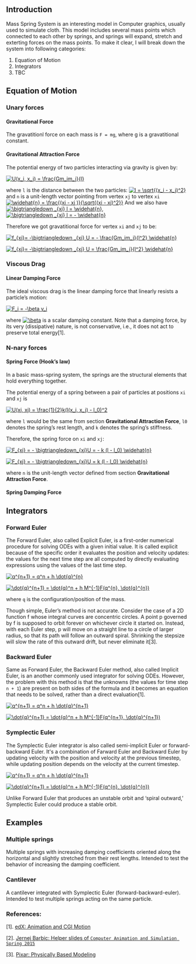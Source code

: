 ## Introduction 

Mass Spring System is an interesting model in Computer graphics, usually used to simulate cloth. This model includes several mass points which connected to each other by springs, and springs will expand, stretch and exterting forces on the mass points. To make it clear, I will break down the system into following categories: 
1. Equation of Motion
2. Integrators
3. TBC

## Equation of Motion 
###  Unary forces
#### Gravitational Force
The gravatitionl force on each mass is `F = mg`, where g is a gravatitional constant.

#### Gravitational Attraction Force
The potential energy of two particles interacting via gravity is given by:

<a href="https://www.codecogs.com/eqnedit.php?latex=\dpi{100}&space;\fn_phv&space;U(x_i,&space;x_j)&space;=&space;\frac{Gm_im_j}{l}" target="_blank"><img src="https://latex.codecogs.com/gif.latex?\dpi{100}&space;\fn_phv&space;U(x_i,&space;x_j)&space;=&space;\frac{Gm_im_j}{l}" title="U(x_i, x_j) = \frac{Gm_im_j}{l}" /></a>

where `l` is the distance between the two particles: <a href="https://www.codecogs.com/eqnedit.php?latex=\dpi{100}&space;\fn_phv&space;l&space;=&space;\sqrt{(x_i&space;-&space;x_j)^2}" target="_blank"><img src="https://latex.codecogs.com/gif.latex?\dpi{100}&space;\fn_phv&space;l&space;=&space;\sqrt{(x_i&space;-&space;x_j)^2}" title="l = \sqrt{(x_i - x_j)^2}" /></a> and `n` is a unit-length vector pointing from vertex `xj` to vertex `xi`
<a href="https://www.codecogs.com/eqnedit.php?latex=\dpi{100}&space;\fn_phv&space;\widehat{n}&space;=&space;\frac{(xi&space;-&space;xj&space;)}{\sqrt{(xi&space;-&space;xj)^2}}" target="_blank"><img src="https://latex.codecogs.com/gif.latex?\dpi{100}&space;\fn_phv&space;\widehat{n}&space;=&space;\frac{(xi&space;-&space;xj&space;)}{\sqrt{(xi&space;-&space;xj)^2}}" title="\widehat{n} = \frac{(xi - xj )}{\sqrt{(xi - xj)^2}}" /></a>
And we also have
<a href="https://www.codecogs.com/eqnedit.php?latex=\dpi{100}&space;\fn_phv&space;\bigtriangledown&space;_{xi}&space;l&space;=&space;\widehat{n}" target="_blank"><img src="https://latex.codecogs.com/gif.latex?\dpi{100}&space;\fn_phv&space;\bigtriangledown&space;_{xi}&space;l&space;=&space;\widehat{n}" title="\bigtriangledown _{xi} l = \widehat{n}" /></a>, 
<a href="https://www.codecogs.com/eqnedit.php?latex=\dpi{100}&space;\fn_phv&space;\bigtriangledown&space;_{xj}&space;l&space;=&space;-&space;\widehat{n}" target="_blank"><img src="https://latex.codecogs.com/gif.latex?\dpi{100}&space;\fn_phv&space;\bigtriangledown&space;_{xj}&space;l&space;=&space;-&space;\widehat{n}" title="\bigtriangledown _{xj} l = - \widehat{n}" /></a>

Therefore we got gravatitional force for vertex `xi` and `xj` to be:

<a href="https://www.codecogs.com/eqnedit.php?latex=\dpi{100}&space;\fn_phv&space;f_{xi}=&space;-\bigtriangledown&space;_{xi}&space;U&space;=&space;-&space;\frac{Gm_im_j}{l^2}&space;\widehat{n}" target="_blank"><img src="https://latex.codecogs.com/gif.latex?\dpi{100}&space;\fn_phv&space;f_{xi}=&space;-\bigtriangledown&space;_{xi}&space;U&space;=&space;-&space;\frac{Gm_im_j}{l^2}&space;\widehat{n}" title="f_{xi}= -\bigtriangledown _{xi} U = - \frac{Gm_im_j}{l^2} \widehat{n}" /></a>

<a href="https://www.codecogs.com/eqnedit.php?latex=\dpi{100}&space;\fn_phv&space;f_{xj}=&space;-\bigtriangledown&space;_{xj}&space;U&space;=&space;\frac{Gm_im_j}{l^2}&space;\widehat{n}" target="_blank"><img src="https://latex.codecogs.com/gif.latex?\dpi{100}&space;\fn_phv&space;f_{xj}=&space;-\bigtriangledown&space;_{xj}&space;U&space;=&space;\frac{Gm_im_j}{l^2}&space;\widehat{n}" title="f_{xj}= -\bigtriangledown _{xj} U = \frac{Gm_im_j}{l^2} \widehat{n}" /></a>

### Viscous Drag
#### Linear Damping Force
The ideal viscous drag is the linear damping force that linearly resists a particle’s motion:

<a href="https://www.codecogs.com/eqnedit.php?latex=\dpi{100}&space;\fn_phv&space;F_i&space;=&space;-\beta&space;v_i" target="_blank"><img src="https://latex.codecogs.com/gif.latex?\dpi{100}&space;\fn_phv&space;F_i&space;=&space;-\beta&space;v_i" title="F_i = -\beta v_i" /></a>

where <a href="https://www.codecogs.com/eqnedit.php?latex=\dpi{100}&space;\fn_phv&space;\beta" target="_blank"><img src="https://latex.codecogs.com/gif.latex?\dpi{100}&space;\fn_phv&space;\beta" title="\beta" /></a> is a scalar damping constant.
Note that a damping force, by its very (dissipative) nature, is not conservative, i.e., it does not act to preserve total energy[1].

### N-nary forces

#### Spring Force (Hook’s law)
In a basic mass-spring system, the springs are the structural elements that hold everything together. 

The potential energy of a spring between a pair of particles at positions `xi` and `xj` is

<a href="https://www.codecogs.com/eqnedit.php?latex=\dpi{100}&space;\fn_phv&space;U(xi,&space;xj)&space;=&space;\frac{1}{2}k(l(x_i,&space;x_j)&space;-&space;l_0)^2" target="_blank"><img src="https://latex.codecogs.com/gif.latex?\dpi{100}&space;\fn_phv&space;U(xi,&space;xj)&space;=&space;\frac{1}{2}k(l(x_i,&space;x_j)&space;-&space;l_0)^2" title="U(xi, xj) = \frac{1}{2}k(l(x_i, x_j) - l_0)^2" /></a>

where `l` would be the same from section **Gravitational Attraction Force**, `l0` denotes the spring’s rest length, and `k` denotes the spring’s stiffness.

Therefore, the spring force on `xi` and `xj`:

<a href="https://www.codecogs.com/eqnedit.php?latex=\dpi{100}&space;\fn_phv&space;F_{xi}&space;=&space;-&space;\bigtriangledown_{xi}U&space;=&space;-&space;k&space;(l&space;-&space;l_0)&space;\widehat{n}" target="_blank"><img src="https://latex.codecogs.com/gif.latex?\dpi{100}&space;\fn_phv&space;F_{xi}&space;=&space;-&space;\bigtriangledown_{xi}U&space;=&space;-&space;k&space;(l&space;-&space;l_0)&space;\widehat{n}" title="F_{xi} = - \bigtriangledown_{xi}U = - k (l - l_0) \widehat{n}" /></a>

<a href="https://www.codecogs.com/eqnedit.php?latex=\dpi{100}&space;\fn_phv&space;F_{xj}&space;=&space;-&space;\bigtriangledown_{xj}U&space;=&space;k&space;(l&space;-&space;l_0)&space;\widehat{n}" target="_blank"><img src="https://latex.codecogs.com/gif.latex?\dpi{100}&space;\fn_phv&space;F_{xj}&space;=&space;-&space;\bigtriangledown_{xj}U&space;=&space;k&space;(l&space;-&space;l_0)&space;\widehat{n}" title="F_{xj} = - \bigtriangledown_{xj}U = k (l - l_0) \widehat{n}" /></a>

where `n` is the unit-length vector defined from section **Gravitational Attraction Force**.

#### Spring Damping Force


## Integrators
### Forward Euler
The Forward Euler, also called Explicit Euler, is a first-order numerical procedure for solving ODEs with a given initial value. It is called explicit because of the specific order it evaluates the position and velocity updates: the values for the next time step are all computed by directly evaluating expressions using the values of the last time step.

<a href="https://www.codecogs.com/eqnedit.php?latex=\dpi{100}&space;\fn_phv&space;q^{n&plus;1}&space;=&space;q^n&space;&plus;&space;h&space;\dot{q}^{n}" target="_blank"><img src="https://latex.codecogs.com/gif.latex?\dpi{100}&space;\fn_phv&space;q^{n&plus;1}&space;=&space;q^n&space;&plus;&space;h&space;\dot{q}^{n}" title="q^{n+1} = q^n + h \dot{q}^{n}" /></a>

<a href="https://www.codecogs.com/eqnedit.php?latex=\dpi{100}&space;\fn_phv&space;\dot{q}^{n&plus;1}&space;=&space;\dot{q}^n&space;&plus;&space;h&space;M^{-1}F(q^{n},&space;\dot{q}^{n})" target="_blank"><img src="https://latex.codecogs.com/gif.latex?\dpi{100}&space;\fn_phv&space;\dot{q}^{n&plus;1}&space;=&space;\dot{q}^n&space;&plus;&space;h&space;M^{-1}F(q^{n},&space;\dot{q}^{n})" title="\dot{q}^{n+1} = \dot{q}^n + h M^{-1}F(q^{n}, \dot{q}^{n})" /></a>

where `q` is the configuration/position of the mass. 

Though simple, Euler’s method is not accurate. Consider the case of a 2D function f whose integral curves are concentric circles. A point p governed by f is supposed to orbit forever on whichever circle it started on. Instead, with each Euler step, p will move on a straight line to a circle of larger radius, so that its path will follow an outward spiral. Shrinking the stepsize will slow the rate of this outward drift, but never eliminate it[3]. 


### Backward Euler
Same as Forward Euler, the Backward Euler method, also called Implicit Euler, is an another commonly used integrator for solving ODEs. However, the problem with this method is that the unknowns (the values for time step `n + 1`) are present on both sides of the formula and it becomes an equation that needs to be solved, rather than a direct evaluation[1].

<a href="https://www.codecogs.com/eqnedit.php?latex=\dpi{100}&space;\fn_phv&space;q^{n&plus;1}&space;=&space;q^n&space;&plus;&space;h&space;\dot{q}^{n&plus;1}" target="_blank"><img src="https://latex.codecogs.com/gif.latex?\dpi{100}&space;\fn_phv&space;q^{n&plus;1}&space;=&space;q^n&space;&plus;&space;h&space;\dot{q}^{n&plus;1}" title="q^{n+1} = q^n + h \dot{q}^{n+1}" /></a>

<a href="https://www.codecogs.com/eqnedit.php?latex=\dpi{100}&space;\fn_phv&space;\dot{q}^{n&plus;1}&space;=&space;\dot{q}^n&space;&plus;&space;h&space;M^{-1}F(q^{n&plus;1},&space;\dot{q}^{n&plus;1})" target="_blank"><img src="https://latex.codecogs.com/gif.latex?\dpi{100}&space;\fn_phv&space;\dot{q}^{n&plus;1}&space;=&space;\dot{q}^n&space;&plus;&space;h&space;M^{-1}F(q^{n&plus;1},&space;\dot{q}^{n&plus;1})" title="\dot{q}^{n+1} = \dot{q}^n + h M^{-1}F(q^{n+1}, \dot{q}^{n+1})" /></a>

### Symplectic Euler
The Symplectic Euler integrator is also called semi-implicit Euler or forward-backward Euler. It's a combination of Farward Euler and Backward Euler by updating velocity with the position and velocity at the previous timestep, while updating position  depends on the velocity at the current timestep.

<a href="https://www.codecogs.com/eqnedit.php?latex=\dpi{100}&space;\fn_phv&space;q^{n&plus;1}&space;=&space;q^n&space;&plus;&space;h&space;\dot{q}^{n&plus;1}" target="_blank"><img src="https://latex.codecogs.com/gif.latex?\dpi{100}&space;\fn_phv&space;q^{n&plus;1}&space;=&space;q^n&space;&plus;&space;h&space;\dot{q}^{n&plus;1}" title="q^{n+1} = q^n + h \dot{q}^{n+1}" /></a>

<a href="https://www.codecogs.com/eqnedit.php?latex=\dpi{100}&space;\fn_phv&space;\dot{q}^{n&plus;1}&space;=&space;\dot{q}^n&space;&plus;&space;h&space;M^{-1}F(q^{n},&space;\dot{q}^{n})" target="_blank"><img src="https://latex.codecogs.com/gif.latex?\dpi{100}&space;\fn_phv&space;\dot{q}^{n&plus;1}&space;=&space;\dot{q}^n&space;&plus;&space;h&space;M^{-1}F(q^{n},&space;\dot{q}^{n})" title="\dot{q}^{n+1} = \dot{q}^n + h M^{-1}F(q^{n}, \dot{q}^{n})" /></a>

Unlike Forward Euler that produces an unstable orbit and ‘spiral outward,’ Symplectic Euler could produce a stable orbit.


## Examples
### Multiple springs
Multiple springs with increasing damping coefficients oriented along the horizontal and slightly stretched from their rest lengths. Intended to test the behavior of increasing the damping coefficient.

### Cantilever
A cantilever integrated with Symplectic Euler (forward-backward-euler). Intended to test multiple springs acting on the same particle.


### References:
[1]. [edX: Animation and CGI Motion](https://www.edx.org/course/animation-cgi-motion-columbiax-csmm-104x)

[2]. [Jernej Barbic: Helper slides of `Computer Animation and Simulation Spring 2015`](http://run.usc.edu/cs520-s15/assign1/jellocube_csci520.pdf)

[3]. [Pixar: Physically Based Modeling](https://www.pixar.com/assets/pbm2001/index.html)
